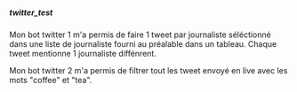##### twitter_test ###

Mon bot twitter 1 m'a permis de faire 1 tweet par journaliste séléctionné dans une liste de journaliste fourni au préalable dans un tableau. Chaque tweet mentionne 1 journaliste diffénrent.

Mon bot twitter 2 m'a permis de filtrer tout les tweet envoyé en live avec les mots "coffee" et "tea".
